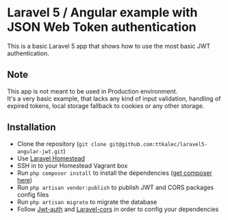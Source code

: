 Laravel 5 / Angular example with JSON Web Token authentication
============================
This is a basic Laravel 5 app that shows how to use the most basic JWT authentication.

## Note
This app is not meant to be used in Production environment.  
It's a very basic example, that lacks any kind of input validation, handling of expired tokens, local storage fallback to cookies or any other storage.

## Installation
- Clone the repository (`git clone git@github.com:ttkalec/laravel5-angular-jwt.git`)
- Use [Laravel Homestead](http://laravel.com/docs/5.0/homestead)
- SSH in to your Homestead Vagrant box
- Run `php composer install` to install the dependencies ([get composer here](http://getcomposer.org/download/))
- Run `php artisan vendor:publish` to publish JWT and CORS packages config files
- Run `php artisan migrate` to migrate the database
- Follow [Jwt-auth](https://github.com/tymondesigns/jwt-auth) and [Laravel-cors](https://github.com/barryvdh/laravel-cors) in order to config your dependencies
